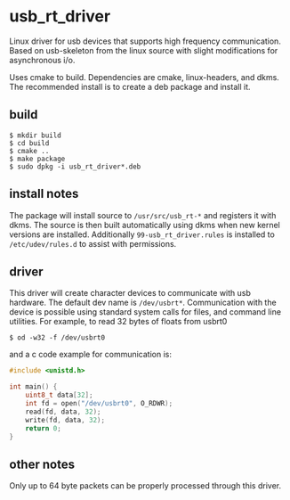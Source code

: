 # usb_rt_driver
Linux driver for usb devices that supports high frequency communication. Based 
on usb-skeleton from the linux source with slight modifications for 
asynchronous i/o.

Uses cmake to build. Dependencies are cmake, linux-headers, and dkms. The 
recommended install is to create a deb package and install it. 

## build
```console
$ mkdir build
$ cd build
$ cmake ..
$ make package
$ sudo dpkg -i usb_rt_driver*.deb
```

## install notes
The package will install source to `/usr/src/usb_rt-*` and registers it 
with dkms. The source is then built automatically using dkms when new kernel 
versions are installed. Additionally `99-usb_rt_driver.rules` is installed to 
`/etc/udev/rules.d` to assist with permissions.

## driver
This driver will create character devices to communicate with usb hardware. The 
default dev name is `/dev/usbrt*`. Communication with the device is possible 
using standard system calls for files, and command line utilities. For example, 
to read 32 bytes of floats from usbrt0
```console
$ od -w32 -f /dev/usbrt0 
```
and a c code example for communication is:
```c
#include <unistd.h>

int main() {
    uint8_t data[32];
    int fd = open("/dev/usbrt0", O_RDWR);
    read(fd, data, 32);
    write(fd, data, 32);
    return 0;
}
```

## other notes
Only up to 64 byte packets can be properly processed through this driver.